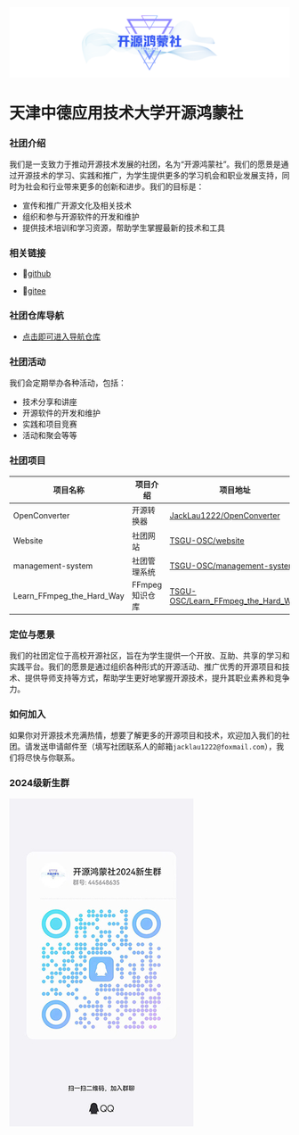 ![Logo](../../public/logo.png)

# 天津中德应用技术大学开源鸿蒙社

### 社团介绍

我们是一支致力于推动开源技术发展的社团，名为“开源鸿蒙社”。我们的愿景是通过开源技术的学习、实践和推广，为学生提供更多的学习机会和职业发展支持，同时为社会和行业带来更多的创新和进步。我们的目标是：

* 宣传和推广开源文化及相关技术
* 组织和参与开源软件的开发和维护
* 提供技术培训和学习资源，帮助学生掌握最新的技术和工具

### 相关链接

- 🔗[github](https://github.com/TSGU-OSC)

- 🔗[gitee](https://gitee.com/TSGU-OSC)

### 社团仓库导航

- [点击即可进入导航仓库](../../../OSC_main)

### 社团活动

我们会定期举办各种活动，包括：

* 技术分享和讲座
* 开源软件的开发和维护
* 实践和项目竞赛
* 活动和聚会等等

### 社团项目

| 项目名称                  | 项目介绍       | 项目地址                                                     |
| ------------------------- | -------------- | ------------------------------------------------------------ |
| OpenConverter             | 开源转换器     | [JackLau1222/OpenConverter](https://github.com/JackLau1222/OpenConverter) |
| Website                   | 社团网站       | [TSGU-OSC/website](https://github.com/TSGU-OSC/website)      |
| management-system         | 社团管理系统   | [TSGU-OSC/management-system](https://github.com/TSGU-OSC/management-system) |
| Learn_FFmpeg_the_Hard_Way | FFmpeg知识仓库 | [TSGU-OSC/Learn_FFmpeg_the_Hard_Way](https://github.com/TSGU-OSC/Learn_FFmpeg_the_Hard_Way) |



### 定位与愿景

我们的社团定位于高校开源社区，旨在为学生提供一个开放、互助、共享的学习和实践平台。我们的愿景是通过组织各种形式的开源活动、推广优秀的开源项目和技术、提供导师支持等方式，帮助学生更好地掌握开源技术，提升其职业素养和竞争力。


### 如何加入

如果你对开源技术充满热情，想要了解更多的开源项目和技术，欢迎加入我们的社团。请发送申请邮件至（填写社团联系人的邮箱`jacklau1222@foxmail.com`），我们将尽快与你联系。

### 2024级新生群
![](../../public/guide/foreword/foreword_1.jpg)